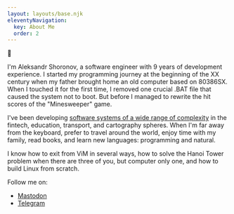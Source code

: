 ```yaml
---
layout: layouts/base.njk
eleventyNavigation:
  key: About Me
  order: 2
---
```

👋

I'm Aleksandr Shoronov, a software engineer with 9 years of development experience. I started my programming journey at the beginning of the XX century when my father brought home an old computer based on 80386SX. When I touched it for the first time, I removed one crucial .BAT file that caused the system not to boot. But before I managed to rewrite the hit scores of the "Minesweeper" game.

I've been developing [software systems of a wide range of complexity](https://linkedin.com/u/underoot) in the fintech, education, transport, and cartography spheres. When I'm far away from the keyboard, prefer to travel around the world, enjoy time with my family, read books, and learn new languages: programming and natural.

I know how to exit from ViM in several ways, how to solve the Hanoi Tower problem when there are three of you, but computer only one, and how to build Linux from scratch.

Follow me on:
- [Mastodon](https://mastodon.social/@underoot)
- [Telegram](https://t.me/underoot)

